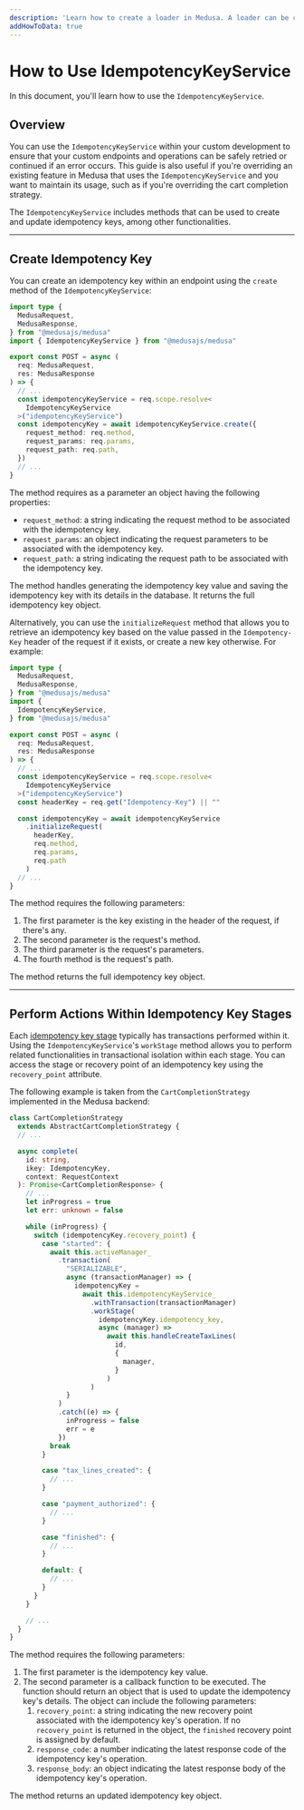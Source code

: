 ```yaml
---
description: 'Learn how to create a loader in Medusa. A loader can be created in the Medusa backend codebase, in a plugin, or in a module.'
addHowToData: true
---
```


# How to Use IdempotencyKeyService

In this document, you'll learn how to use the `IdempotencyKeyService`.

## Overview

You can use the `IdempotencyKeyService` within your custom development to ensure that your custom endpoints and operations can be safely retried or continued if an error occurs. This guide is also useful if you're overriding an existing feature in Medusa that uses the `IdempotencyKeyService` and you want to maintain its usage, such as if you're overriding the cart completion strategy.

The `IdempotencyKeyService` includes methods that can be used to create and update idempotency keys, among other functionalities.

---

## Create Idempotency Key

You can create an idempotency key within an endpoint using the `create` method of the `IdempotencyKeyService`:

```ts title=src/api/store/custom/route.ts
import type { 
  MedusaRequest, 
  MedusaResponse,
} from "@medusajs/medusa"
import { IdempotencyKeyService } from "@medusajs/medusa"

export const POST = async (
  req: MedusaRequest, 
  res: MedusaResponse
) => {
  // ...
  const idempotencyKeyService = req.scope.resolve<
    IdempotencyKeyService
  >("idempotencyKeyService")
  const idempotencyKey = await idempotencyKeyService.create({
    request_method: req.method,
    request_params: req.params,
    request_path: req.path,
  })
  // ...
}
```

The method requires as a parameter an object having the following properties:

- `request_method`: a string indicating the request method to be associated with the idempotency key.
- `request_params`: an object indicating the request parameters to be associated with the idempotency key.
- `request_path`: a string indicating the request path to be associated with the idempotency key.

The method handles generating the idempotency key value and saving the idempotency key with its details in the database. It returns the full idempotency key object.

Alternatively, you can use the `initializeRequest` method that allows you to retrieve an idempotency key based on the value passed in the `Idempotency-Key` header of the request if it exists, or create a new key otherwise. For example:

```ts title=src/api/store/custom/route.ts
import type { 
  MedusaRequest, 
  MedusaResponse,
} from "@medusajs/medusa"
import { 
  IdempotencyKeyService,
} from "@medusajs/medusa"

export const POST = async (
  req: MedusaRequest, 
  res: MedusaResponse
) => {
  // ...
  const idempotencyKeyService = req.scope.resolve<
    IdempotencyKeyService
  >("idempotencyKeyService")
  const headerKey = req.get("Idempotency-Key") || ""

  const idempotencyKey = await idempotencyKeyService
    .initializeRequest(
      headerKey,
      req.method,
      req.params,
      req.path
    )
  // ...
}
```

The method requires the following parameters:

1. The first parameter is the key existing in the header of the request, if there's any.
2. The second parameter is the request's method.
3. The third parameter is the request's parameters.
4. The fourth method is the request's path.

The method returns the full idempotency key object.

---

## Perform Actions Within Idempotency Key Stages

Each [idempotency key stage](./overview.mdx#idempotency-key-stages) typically has transactions performed within it. Using the `IdempotencyKeyService`'s `workStage` method allows you to perform related functionalities in transactional isolation within each stage. You can access the stage or recovery point of an idempotency key using the `recovery_point` attribute.

The following example is taken from the `CartCompletionStrategy` implemented in the Medusa backend:

<!-- eslint-disable no-fallthrough -->

```ts
class CartCompletionStrategy
  extends AbstractCartCompletionStrategy {
  // ...

  async complete(
    id: string,
    ikey: IdempotencyKey,
    context: RequestContext
  ): Promise<CartCompletionResponse> {
    // ...
    let inProgress = true
    let err: unknown = false

    while (inProgress) {
      switch (idempotencyKey.recovery_point) {
        case "started": {
          await this.activeManager_
            .transaction(
              "SERIALIZABLE", 
              async (transactionManager) => {
                idempotencyKey = 
                  await this.idempotencyKeyService_
                    .withTransaction(transactionManager)
                    .workStage(
                      idempotencyKey.idempotency_key,
                      async (manager) =>
                        await this.handleCreateTaxLines(
                          id, 
                          {
                            manager,
                          }
                        )
                    )
              }
            )
            .catch((e) => {
              inProgress = false
              err = e
            })
          break
        }

        case "tax_lines_created": {
          // ...
        }

        case "payment_authorized": {
          // ...
        }

        case "finished": {
          // ...
        }

        default: {
          // ...
        }
      }
    }

    // ...
  }
}
```

The method requires the following parameters:

1. The first parameter is the idempotency key value.
2. The second parameter is a callback function to be executed. The function should return an object that is used to update the idempotency key's details. The object can include the following parameters:
   1. `recovery_point`: a string indicating the new recovery point associated with the idempotency key's operation. If no `recovery_point` is returned in the object, the `finished` recovery point is assigned by default.
   2. `response_code`: a number indicating the latest response code of the idempotency key's operation.
   3. `response_body`: an object indicating the latest response body of the idempotency key's operation.

The method returns an updated idempotency key object.
